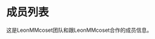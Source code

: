 # 成员列表
这是LeonMMcoset团队和跟LeonMMcoset合作的成员信息。
<script setup>
import { VPTeamMembers } from 'vitepress/theme'

const members = [
  {
    avatar: 'https://www.github.com/leonmmcoset.png',
    name: 'LeonMMcoset',
    title: '团队首领',
    links: [
      { icon: 'github', link: 'https://github.com/leonmmcoset' },
      { icon: 'https://github.com/Leonmmcoset/vitepress/blob/a88d8bd7d9b16a4a80fa95557b59c13833c276ab/docs/images/qq.svg', link: '/qq' },
      { icon: 'https://github.com/Leonmmcoset/vitepress/blob/a41183150da1b3708aa4ba9b4808a6761692962c/docs/images/bilibili.svg', link: ''}
    ]
  },
  {
    avater: 'https://github.com/Leonmmcoset/vitepress/blob/a88d8bd7d9b16a4a80fa95557b59c13833c276ab/docs/images/Yeonmmcoset.png',
    name: 'Yeonmmcoset',
    title: '团队成员',
    links: [
      { icon: 'https://github.com/Leonmmcoset/vitepress/blob/a41183150da1b3708aa4ba9b4808a6761692962c/docs/images/bilibili.svg', link: 'https://space.bilibili.com/3546601461123155?spm_id_from=333.337.0.0'}
    ]
  },
  {
    avater: 'https://github.com/Leonmmcoset/vitepress/blob/a88d8bd7d9b16a4a80fa95557b59c13833c276ab/docs/images/hushu.png',
    name: 'hushu',
    title: '团队成员',
    links: [
      { icon: 'https://github.com/Leonmmcoset/vitepress/blob/a41183150da1b3708aa4ba9b4808a6761692962c/docs/images/bilibili.svg', link: 'https://space.bilibili.com/3546650649823421?spm_id_from=333.337.0.0'}
    ]
  }
]
</script>
<VPTeamMembers size="medium" :members="members" />